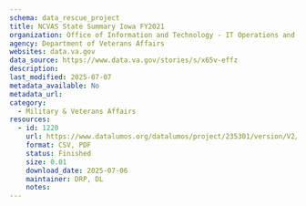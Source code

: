 ```yaml
---
schema: data_rescue_project 
title: NCVAS State Summary Iowa FY2021
organization: Office of Information and Technology - IT Operations and Services (ITOPS)
agency: Department of Veterans Affairs
websites: data.va.gov
data_source: https://www.data.va.gov/stories/s/x65v-effz
description: 
last_modified: 2025-07-07
metadata_available: No
metadata_url: 
category:
  - Military & Veterans Affairs 
resources:
  - id: 1220
    url: https://www.datalumos.org/datalumos/project/235301/version/V2/view
    format: CSV, PDF
    status: Finished
    size: 0.01
    download_date: 2025-07-06
    maintainer: DRP, DL
    notes: 
---
```

